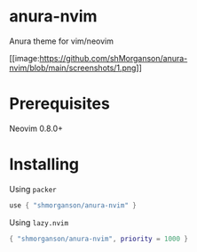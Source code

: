 # anura-nvim
Anura theme for vim/neovim

[[image:https://github.com/shMorganson/anura-nvim/blob/main/screenshots/1.png]]

# Prerequisites

Neovim 0.8.0+

# Installing

Using `packer`

```lua
use { "shmorganson/anura-nvim" }
```

Using `lazy.nvim`

```lua
{ "shmorganson/anura-nvim", priority = 1000 }
```
